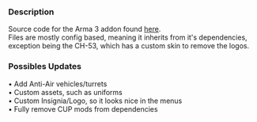 <h3>Description</h3>
Source code for the Arma 3 addon found <a href="https://steamcommunity.com/sharedfiles/filedetails/?id=3096689766">here</a>.<br/>
Files are mostly config based, meaning it inherits from it's dependencies, exception being the CH-53, which has a custom skin to remove the logos.

<h3>Possibles Updates</h3>
• Add Anti-Air vehicles/turrets<br/>
• Custom assets, such as uniforms<br/>
• Custom Insignia/Logo, so it looks nice in the menus<br/>
• Fully remove CUP mods from dependencies
